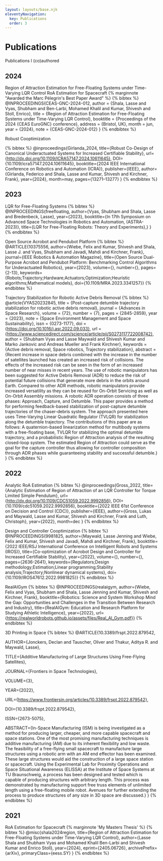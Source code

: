 ```yaml
---
layout: layouts/base.njk
eleventyNavigation:
  key: Publications
  order: 3
---
```

# Publications
Publications I (co)authored

## 2024

Region of Attraction Estimation for Free-Floating Systems under Time-Varying LQR Control
RoA Estimation for Spacecraft {% marginnote  "Awarded the Marc Pélegrin's Best Paper Award" %}
{% bibtex %}
@INPROCEEDINGS{CEAS-GNC-2024-012,
    author = {Shala, Lasse and Vyas, Shubham and Ben-Larbi, Mohamed Khalil and Kumar, Shivesh and Stoll, Enrico},
    title = {Region of Attraction Estimation for Free-Floating Systems under Time-Varying LQR Control},
    booktitle = {Proceedings of the 2024 {CEAS EuroGNC} conference},
    address = {Bristol, UK},
    month = jun,
    year = {2024},
    note = {CEAS-GNC-2024-012}
}
{% endbibtex %}

Robust Cooptimization

{% bibtex %}
@inproceedings{Girlanda_2024,
   title={Robust Co-Design of Canonical Underactuated Systems for Increased Certifiable Stability},
   url={http://dx.doi.org/10.1109/ICRA57147.2024.10611645},
   DOI={10.1109/icra57147.2024.10611645},
   booktitle={2024 IEEE International Conference on Robotics and Automation (ICRA)},
   publisher={IEEE},
   author={Girlanda, Federico and Shala, Lasse and Kumar, Shivesh and Kirchner, Frank},
   year={2024},
   month=may, pages={13271–13277} }
{% endbibtex %}

## 2023
LQR for Free-Floating Systems
{% bibtex %}
@INPROCEEDINGS{freefloating,
author={Vyas, Shubham and Shala, Lasse and Bredenbeck, Lasse},
year={2023},
booktitle={In 17th Symposium on Advanced Space Technologies in Robotics and Automation, (ASTRA-2023)},
title={LQR for Free-Floating Robots: Theory and Experiments},}
}
{% endbibtex %}

Open Source Acrobot and Pendubot Platform
{% bibtex %}
@ARTICLE{10375556,
  author={Wiebe, Felix and Kumar, Shivesh and Shala, Lasse J. and Vyas, Shubham and Javadi, Mahdi and Kirchner, Frank},
  journal={IEEE Robotics & Automation Magazine},
  title={Open Source Dual-Purpose Acrobot and Pendubot Platform: Benchmarking Control Algorithms for Underactuated Robotics},
  year={2023},
  volume={},
  number={},
  pages={2-13},
  keywords={Robots;Trajectory;Hardware;Actuators;Optimization;Heuristic algorithms;Mathematical models},
  doi={10.1109/MRA.2023.3341257}}
{% endbibtex %}

Trajectory Stabilization for Robotic Active Debris Removal
{% bibtex %}
@article{VYAS20232845,
title = {Post-capture detumble trajectory stabilization for robotic active debris removal},
journal = {Advances in Space Research},
volume = {72},
number = {7},
pages = {2845-2859},
year = {2023},
note = {Space Environment Management and Space Sustainability},
issn = {0273-1177},
doi = {https://doi.org/10.1016/j.asr.2022.09.033},
url = {https://www.sciencedirect.com/science/article/pii/S0273117722008742},
author = {Shubham Vyas and Lasse Maywald and Shivesh Kumar and Marko Jankovic and Andreas Mueller and Frank Kirchner},
keywords = {Active debris removal, Space robotics, Trajectory stabilization},
abstract = {Recent increase in space debris combined with the increase in the number of satellites launched has created an increased risk of collisions. The effects of the increased risk can be seen in the form of an increased number of near misses in recent years. The use of robotic manipulators has been suggested for Active Debris Removal (ADR) to reduce the risk of potential future collisions that generate more debris in the orbits around Earth. Compared to other ADR methods, robotic manipulators provide increased versatility as they can be reused for On-Orbit Servicing as well as On-Orbit Assembly missions. A robotic ADR operation consists of three phases: Approach, Capture, and Detumble. This paper provides a method for performing feedback-based stabilization of post-capture detumble trajectories of the chaser-debris system. The approach presented here uses Time-Varying Linear Quadratic Regulator (TVLQR) for stabilization along the detumble trajectory. The contributions of this paper are as follows: A quaternion-based linearization method for multibody systems with a free-floating base, TVLQR for stabilizing the optimal detumble trajectory, and a probabilistic Region of Attraction analysis of the resulting closed-loop system. The estimated Region of Attraction could serve as the goal for the capture controller thus allowing for controller composition through ADR phases while guaranteeing stability and successful detumble.}
}
{% endbibtex %}

## 2022

Analytic RoA Estimation
{% bibtex %}
@inproceedings{Gross_2022,
   title={Analytic Estimation of Region of Attraction of an LQR Controller for Torque Limited Simple Pendulum},
   url={http://dx.doi.org/10.1109/CDC51059.2022.9992856},
   DOI={10.1109/cdc51059.2022.9992856},
   booktitle={2022 IEEE 61st Conference on Decision and Control (CDC)},
   publisher={IEEE},
   author={Gross, Lukas and Maywald, Lasse and Kumar, Shivesh and Kirchner, Frank and Luth, Christoph},
   year={2022},
   month=dec }
{% endbibtex %}

Design and Controller Cooptimization
{% bibtex %}
@INPROCEEDINGS{9981825,
  author={Maywald, Lasse Jenning and Wiebe, Felix and Kumar, Shivesh and Javadi, Mahdi and Kirchner, Frank},
  booktitle={2022 IEEE/RSJ International Conference on Intelligent Robots and Systems (IROS)},
  title={Co-optimization of Acrobot Design and Controller for Increased Certifiable Stability},
  year={2022},
  volume={},
  number={},
  pages={2636-2641},
  keywords={Regulators;Design methodology;Estimation;Linear programming;Stability analysis;Trajectory;Nonlinear dynamical systems},
  doi={10.1109/IROS47612.2022.9981825}}
{% endbibtex %}


RealAIGym
{% bibtex %}
@INPROCEEDINGS{realaigym,
	author={Wiebe, Felix and Vyas, Shubham and Shala, Lasse Jenning and Kumar, Shivesh and Kirchner, Frank},
booktitle={Robotics: Science and System Workshop Mind the Gap: Opportunities and Challenges in the Transition Between Research and Industry},
title={RealAIGym: Education and Research Platform for Studying Athletic Intelligence},
year={2022},
url={https://realworldrobots.github.io/assets/files/Real_AI_Gym.pdf}}
{% endbibtex %}

3D Printing in Space
{% bibtex %}
@ARTICLE{10.3389/frspt.2022.879542,

AUTHOR={Jonckers, Declan and Tauscher, Oliver and Thakur, Aditya R. and Maywald, Lasse},

TITLE={Additive Manufacturing of Large Structures Using Free-Flying Satellites},

JOURNAL={Frontiers in Space Technologies},

VOLUME={3},

YEAR={2022},

URL={https://www.frontiersin.org/articles/10.3389/frspt.2022.879542},

DOI={10.3389/frspt.2022.879542},

ISSN={2673-5075},

ABSTRACT={In-Space Manufacturing (ISM) is being investigated as a method for producing larger, cheaper, and more capable spacecraft and space stations. One of the most promising manufacturing techniques is additive manufacturing (AM) due to its inherent flexibility and low waste. The feasibility of a free-flying small spacecraft to manufacture large structures using a robotic arm with an AM end effector has been examined. These large structures would aid the construction of a large space station or spacecraft. Using the Experimental Lab for Proximity Operations and Space Situational Awareness (ELISSA) at the Institute of Space Systems at TU Braunschweig, a process has been designed and tested which is capable of producing structures with arbitrary length. This process was demonstrated by manufacturing support free truss elements of unlimited length using a free-floating mobile robot. Avenues for further extending the process to produce structures of any size in 3D space are discussed.}
}
{% endbibtex %}


## 2021
RoA Estimation for Spacecraft {% marginnote  'My Masters Thesis' %}
{% bibtex %}
@misc{shala2024region,
      title={Region of Attraction Estimation for Free-Floating Systems under Time-Varying LQR Control},
      author={Lasse Shala and Shubham Vyas and Mohamed Khalil Ben-Larbi and Shivesh Kumar and Enrico Stoll},
      year={2024},
      eprint={2405.06726},
      archivePrefix={arXiv},
      primaryClass={eess.SY}
}
{% endbibtex %}

